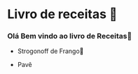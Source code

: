 # Livro de receitas :bookmark:



### Olá Bem vindo ao livro de Receitas:book:

- Strogonoff de Frango:chicken:

- Pavê

  





